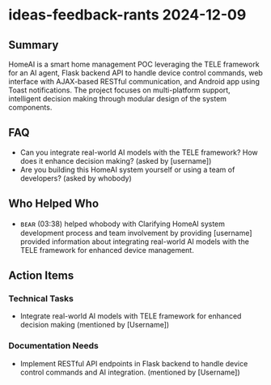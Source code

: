 # ideas-feedback-rants 2024-12-09

## Summary

HomeAI is a smart home management POC leveraging the TELE framework for an AI agent, Flask backend API to handle device control commands, web interface with AJAX-based RESTful communication, and Android app using Toast notifications. The project focuses on multi-platform support, intelligent decision making through modular design of the system components.

## FAQ

- Can you integrate real-world AI models with the TELE framework? How does it enhance decision making? (asked by [username])
- Are you building this HomeAI system yourself or using a team of developers? (asked by whobody)

## Who Helped Who

- ʙᴇᴀʀ (03:38) helped whobody with Clarifying HomeAI system development process and team involvement by providing [username] provided information about integrating real-world AI models with the TELE framework for enhanced device management.

## Action Items

### Technical Tasks

- Integrate real-world AI models with TELE framework for enhanced decision making (mentioned by [Username])

### Documentation Needs

- Implement RESTful API endpoints in Flask backend to handle device control commands and AI integration. (mentioned by [Username])
